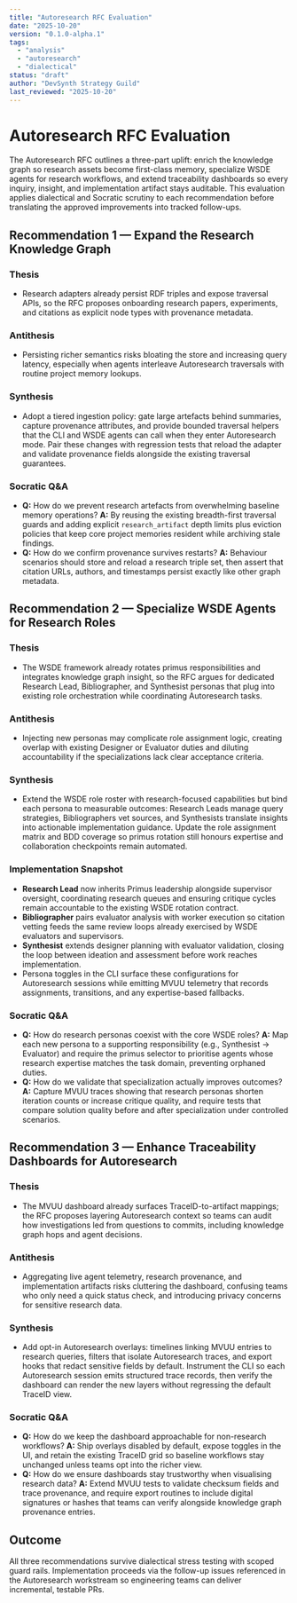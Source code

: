 ```yaml
---
title: "Autoresearch RFC Evaluation"
date: "2025-10-20"
version: "0.1.0-alpha.1"
tags:
  - "analysis"
  - "autoresearch"
  - "dialectical"
status: "draft"
author: "DevSynth Strategy Guild"
last_reviewed: "2025-10-20"
---
```


# Autoresearch RFC Evaluation

The Autoresearch RFC outlines a three-part uplift: enrich the knowledge graph so
research assets become first-class memory, specialize WSDE agents for research
workflows, and extend traceability dashboards so every inquiry, insight, and
implementation artifact stays auditable. This evaluation applies dialectical and
Socratic scrutiny to each recommendation before translating the approved
improvements into tracked follow-ups.

## Recommendation 1 — Expand the Research Knowledge Graph

### Thesis
- Research adapters already persist RDF triples and expose traversal APIs, so
the RFC proposes onboarding research papers, experiments, and citations as
explicit node types with provenance metadata.

### Antithesis
- Persisting richer semantics risks bloating the store and increasing query
latency, especially when agents interleave Autoresearch traversals with routine
project memory lookups.

### Synthesis
- Adopt a tiered ingestion policy: gate large artefacts behind summaries,
capture provenance attributes, and provide bounded traversal helpers that the
CLI and WSDE agents can call when they enter Autoresearch mode. Pair these
changes with regression tests that reload the adapter and validate provenance
fields alongside the existing traversal guarantees.

### Socratic Q&A
- **Q:** How do we prevent research artefacts from overwhelming baseline memory
operations?
  **A:** By reusing the existing breadth-first traversal guards and adding
  explicit `research_artifact` depth limits plus eviction policies that keep core
  project memories resident while archiving stale findings.
- **Q:** How do we confirm provenance survives restarts?
  **A:** Behaviour scenarios should store and reload a research triple set, then
  assert that citation URLs, authors, and timestamps persist exactly like other
  graph metadata.

## Recommendation 2 — Specialize WSDE Agents for Research Roles

### Thesis
- The WSDE framework already rotates primus responsibilities and integrates
knowledge graph insight, so the RFC argues for dedicated Research Lead,
Bibliographer, and Synthesist personas that plug into existing role orchestration
while coordinating Autoresearch tasks.

### Antithesis
- Injecting new personas may complicate role assignment logic, creating overlap
with existing Designer or Evaluator duties and diluting accountability if the
specializations lack clear acceptance criteria.

### Synthesis
- Extend the WSDE role roster with research-focused capabilities but bind each
persona to measurable outcomes: Research Leads manage query strategies,
Bibliographers vet sources, and Synthesists translate insights into actionable
implementation guidance. Update the role assignment matrix and BDD coverage so
primus rotation still honours expertise and collaboration checkpoints remain
automated.

### Implementation Snapshot
- **Research Lead** now inherits Primus leadership alongside supervisor
  oversight, coordinating research queues and ensuring critique cycles remain
  accountable to the existing WSDE rotation contract.
- **Bibliographer** pairs evaluator analysis with worker execution so citation
  vetting feeds the same review loops already exercised by WSDE evaluators and
  supervisors.
- **Synthesist** extends designer planning with evaluator validation, closing
  the loop between ideation and assessment before work reaches implementation.
- Persona toggles in the CLI surface these configurations for Autoresearch
  sessions while emitting MVUU telemetry that records assignments, transitions,
  and any expertise-based fallbacks.

### Socratic Q&A
- **Q:** How do research personas coexist with the core WSDE roles?
  **A:** Map each new persona to a supporting responsibility (e.g., Synthesist →
  Evaluator) and require the primus selector to prioritise agents whose research
  expertise matches the task domain, preventing orphaned duties.
- **Q:** How do we validate that specialization actually improves outcomes?
  **A:** Capture MVUU traces showing that research personas shorten iteration
  counts or increase critique quality, and require tests that compare solution
  quality before and after specialization under controlled scenarios.

## Recommendation 3 — Enhance Traceability Dashboards for Autoresearch

### Thesis
- The MVUU dashboard already surfaces TraceID-to-artifact mappings; the RFC
proposes layering Autoresearch context so teams can audit how investigations led
from questions to commits, including knowledge graph hops and agent decisions.

### Antithesis
- Aggregating live agent telemetry, research provenance, and implementation
artifacts risks cluttering the dashboard, confusing teams who only need a quick
status check, and introducing privacy concerns for sensitive research data.

### Synthesis
- Add opt-in Autoresearch overlays: timelines linking MVUU entries to research
queries, filters that isolate Autoresearch traces, and export hooks that redact
sensitive fields by default. Instrument the CLI so each Autoresearch session
emits structured trace records, then verify the dashboard can render the new
layers without regressing the default TraceID view.

### Socratic Q&A
- **Q:** How do we keep the dashboard approachable for non-research workflows?
  **A:** Ship overlays disabled by default, expose toggles in the UI, and retain
the existing TraceID grid so baseline workflows stay unchanged unless teams opt
  into the richer view.
- **Q:** How do we ensure dashboards stay trustworthy when visualising research
  data?
  **A:** Extend MVUU tests to validate checksum fields and trace provenance, and
  require export routines to include digital signatures or hashes that teams can
  verify alongside knowledge graph provenance entries.

## Outcome

All three recommendations survive dialectical stress testing with scoped guard
rails. Implementation proceeds via the follow-up issues referenced in the
Autoresearch workstream so engineering teams can deliver incremental, testable
PRs.
